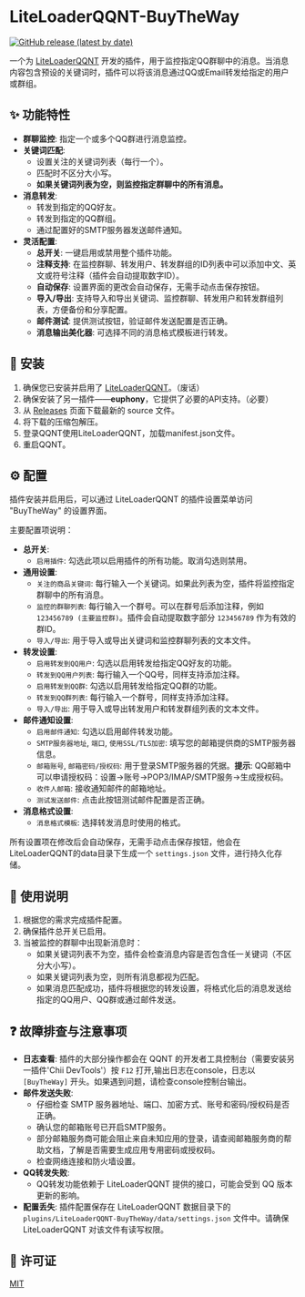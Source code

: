 # LiteLoaderQQNT-BuyTheWay

[![GitHub release (latest by date)](https://img.shields.io/github/v/release/buynonsense/LiteLoaderQQNT-BuyTheWay?style=flat-square)](https://github.com/buynonsense/LiteLoaderQQNT-BuyTheWay/releases/latest)

一个为 [LiteLoaderQQNT](https://github.com/LiteLoaderQQNT/LiteLoaderQQNT) 开发的插件，用于监控指定QQ群聊中的消息。当消息内容包含预设的关键词时，插件可以将该消息通过QQ或Email转发给指定的用户或群组。

## ✨ 功能特性

*   **群聊监控**: 指定一个或多个QQ群进行消息监控。
*   **关键词匹配**:
    *   设置关注的关键词列表（每行一个）。
    *   匹配时不区分大小写。
    *   **如果关键词列表为空，则监控指定群聊中的所有消息。**
*   **消息转发**:
    *   转发到指定的QQ好友。
    *   转发到指定的QQ群组。
    *   通过配置好的SMTP服务器发送邮件通知。
*   **灵活配置**:
    *   **总开关**: 一键启用或禁用整个插件功能。
    *   **注释支持**: 在监控群聊、转发用户、转发群组的ID列表中可以添加中文、英文或符号注释（插件会自动提取数字ID）。
    *   **自动保存**: 设置界面的更改会自动保存，无需手动点击保存按钮。
    *   **导入/导出**: 支持导入和导出关键词、监控群聊、转发用户和转发群组列表，方便备份和分享配置。
    *   **邮件测试**: 提供测试按钮，验证邮件发送配置是否正确。
    *   **消息输出美化器**: 可选择不同的消息格式模板进行转发。

## 🚀 安装

1.  确保您已安装并启用了 [LiteLoaderQQNT](https://github.com/LiteLoaderQQNT/LiteLoaderQQNT)。（废话）
2.  确保安装了另一插件——**euphony**，它提供了必要的API支持。（必要）
3.  从 [Releases](https://github.com/Buynonsense/LiteLoaderQQNT-BuyTheWay/releases) 页面下载最新的 source 文件。
4.  将下载的压缩包解压。
5.  登录QQNT使用LiteLoaderQQNT，加载manifest.json文件。
6.  重启QQNT。

## ⚙️ 配置

插件安装并启用后，可以通过 LiteLoaderQQNT 的插件设置菜单访问 "BuyTheWay" 的设置界面。

主要配置项说明：

*   **总开关**:
    *   `启用插件`: 勾选此项以启用插件的所有功能。取消勾选则禁用。
*   **通用设置**:
    *   `关注的商品关键词`: 每行输入一个关键词。如果此列表为空，插件将监控指定群聊中的所有消息。
    *   `监控的群聊列表`: 每行输入一个群号。可以在群号后添加注释，例如 `123456789 (主要监控群)`。插件会自动提取数字部分 `123456789` 作为有效的群ID。
    *   `导入/导出`: 用于导入或导出关键词和监控群聊列表的文本文件。
*   **转发设置**:
    *   `启用转发到QQ用户`: 勾选以启用转发给指定QQ好友的功能。
    *   `转发到QQ用户列表`: 每行输入一个QQ号，同样支持添加注释。
    *   `启用转发到QQ群`: 勾选以启用转发给指定QQ群的功能。
    *   `转发到QQ群列表`: 每行输入一个群号，同样支持添加注释。
    *   `导入/导出`: 用于导入或导出转发用户和转发群组列表的文本文件。
*   **邮件通知设置**:
    *   `启用邮件通知`: 勾选以启用邮件转发功能。
    *   `SMTP服务器地址`, `端口`, `使用SSL/TLS加密`: 填写您的邮箱提供商的SMTP服务器信息。
    *   `邮箱账号`, `邮箱密码/授权码`: 用于登录SMTP服务器的凭据。**提示**: QQ邮箱中可以申请授权码：设置→账号→POP3/IMAP/SMTP服务→生成授权码。
    *   `收件人邮箱`: 接收通知邮件的邮箱地址。
    *   `测试发送邮件`: 点击此按钮测试邮件配置是否正确。
*   **消息格式设置**:
    *   `消息格式模板`: 选择转发消息时使用的格式。

所有设置项在修改后会自动保存，无需手动点击保存按钮，他会在LiteLoaderQQNT的data目录下生成一个 `settings.json` 文件，进行持久化存储。

## 📝 使用说明

1.  根据您的需求完成插件配置。
2.  确保插件总开关已启用。
3.  当被监控的群聊中出现新消息时：
    *   如果关键词列表不为空，插件会检查消息内容是否包含任一关键词（不区分大小写）。
    *   如果关键词列表为空，则所有消息都视为匹配。
    *   如果消息匹配成功，插件将根据您的转发设置，将格式化后的消息发送给指定的QQ用户、QQ群或通过邮件发送。

## ❓ 故障排查与注意事项

*   **日志查看**: 插件的大部分操作都会在 QQNT 的开发者工具控制台（需要安装另一插件'Chii DevTools'）按 `F12` 打开,输出日志在console，日志以 `[BuyTheWay]` 开头。如果遇到问题，请检查console控制台输出。
*   **邮件发送失败**:
    *   仔细检查 SMTP 服务器地址、端口、加密方式、账号和密码/授权码是否正确。
    *   确认您的邮箱账号已开启SMTP服务。
    *   部分邮箱服务商可能会阻止来自未知应用的登录，请查阅邮箱服务商的帮助文档，了解是否需要生成应用专用密码或授权码。
    *   检查网络连接和防火墙设置。
*   **QQ转发失败**:
    *   QQ转发功能依赖于 LiteLoaderQQNT 提供的接口，可能会受到 QQ 版本更新的影响。
*   **配置丢失**: 插件配置保存在 LiteLoaderQQNT 数据目录下的 `plugins/LiteLoaderQQNT-BuyTheWay/data/settings.json` 文件中。请确保 LiteLoaderQQNT 对该文件有读写权限。

## 📄 许可证

[MIT](./LICENSE)